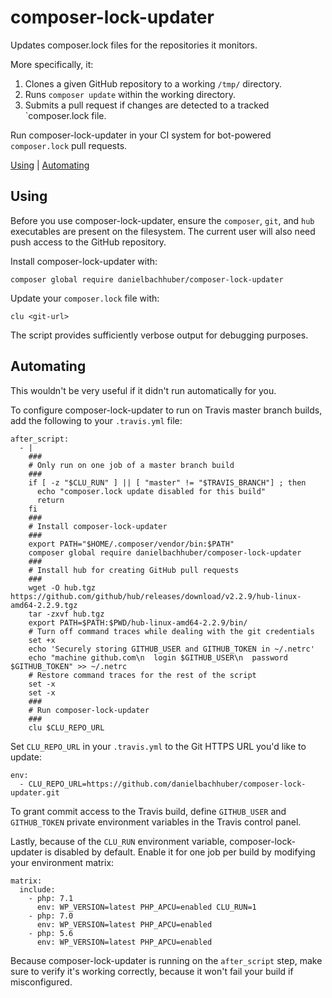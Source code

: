 composer-lock-updater
=====================

Updates composer.lock files for the repositories it monitors.

More specifically, it:

1. Clones a given GitHub repository to a working `/tmp/` directory.
2. Runs `composer update` within the working directory.
3. Submits a pull request if changes are detected to a tracked `composer.lock file.

Run composer-lock-updater in your CI system for bot-powered `composer.lock` pull requests.

[Using](#using) | [Automating](#automating)

## Using

Before you use composer-lock-updater, ensure the `composer`, `git`, and `hub` executables are present on the filesystem. The current user will also need push access to the GitHub repository.

Install composer-lock-updater with:

    composer global require danielbachhuber/composer-lock-updater

Update your `composer.lock` file with:

    clu <git-url>

The script provides sufficiently verbose output for debugging purposes.

## Automating

This wouldn't be very useful if it didn't run automatically for you.

To configure composer-lock-updater to run on Travis master branch builds, add the following to your `.travis.yml` file:

    after_script:
      - |
        ###
        # Only run on one job of a master branch build
        ###
        if [ -z "$CLU_RUN" ] || [ "master" != "$TRAVIS_BRANCH"] ; then
          echo "composer.lock update disabled for this build"
          return
        fi
        ###
        # Install composer-lock-updater
        ###
        export PATH="$HOME/.composer/vendor/bin:$PATH"
        composer global require danielbachhuber/composer-lock-updater
        ###
        # Install hub for creating GitHub pull requests
        ###
        wget -O hub.tgz https://github.com/github/hub/releases/download/v2.2.9/hub-linux-amd64-2.2.9.tgz
        tar -zxvf hub.tgz
        export PATH=$PATH:$PWD/hub-linux-amd64-2.2.9/bin/
        # Turn off command traces while dealing with the git credentials
        set +x
        echo 'Securely storing GITHUB_USER and GITHUB_TOKEN in ~/.netrc'
        echo "machine github.com\n  login $GITHUB_USER\n  password $GITHUB_TOKEN" >> ~/.netrc
        # Restore command traces for the rest of the script
        set -x
        set -x
        ###
        # Run composer-lock-updater
        ###
        clu $CLU_REPO_URL

Set `CLU_REPO_URL` in your `.travis.yml` to the Git HTTPS URL you'd like to update:

    env:
      - CLU_REPO_URL=https://github.com/danielbachhuber/composer-lock-updater.git

To grant commit access to the Travis build, define `GITHUB_USER` and `GITHUB_TOKEN` private environment variables in the Travis control panel.

Lastly, because of the `CLU_RUN` environment variable, composer-lock-updater is disabled by default. Enable it for one job per build by modifying your environment matrix:

    matrix:
      include:
        - php: 7.1
          env: WP_VERSION=latest PHP_APCU=enabled CLU_RUN=1
        - php: 7.0
          env: WP_VERSION=latest PHP_APCU=enabled
        - php: 5.6
          env: WP_VERSION=latest PHP_APCU=enabled

Because composer-lock-updater is running on the `after_script` step, make sure to verify it's working correctly, because it won't fail your build if misconfigured.
